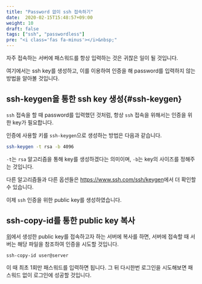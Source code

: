```yaml
---
title: "Password 없이 ssh 접속하기"
date:  2020-02-15T15:48:57+09:00
weight: 10
draft: false
tags: ["ssh", "passwordless"]
pre: "<i class='fas fa-minus'></i>&nbsp;"
---
```


자주 접속하는 서버에 패스워드를 항상 입력하는 것은 귀찮은 일이 될 것입니다.

여기에서는 ssh key를 생성하고, 이를 이용하여 인증을 해 password를 입력하지 않는 방법을 알아볼 것입니다.

## ssh-keygen을 통한 ssh key 생성{#ssh-keygen}

`ssh` 접속을 할 때 password를 입력했던 것처럼, 항상 `ssh` 접속을 위해서는 인증을 위한 key가 필요합니다.

인증에 사용할 키를 `ssh-keygen`으로 생성하는 방법은 다음과 같습니다.

```bash
ssh-keygen -t rsa -b 4096
```

`-t`는 `rsa` 알고리즘을 통해 key를 생성하겠다는 의미이며, `-b`는 key의 사이즈를 정해주는 것입니다.

다른 알고리즘들과 다른 옵션들은 <https://www.ssh.com/ssh/keygen>에서 더 확인할 수 있습니다.

이제 `ssh` 인증을 위한 public key를 생성하였습니다.

## ssh-copy-id를 통한 public key 복사

[위](#ssh-keygen)에서 생성한 public key를 접속하고자 하는 서버에 복사를 하면, 서버에 접속할 때 서버는 해당 파일을 참조하여 인증을 시도할 것입니다.

```bash
ssh-copy-id user@server
```

이 때 최초 1회만 패스워드를 입력하면 됩니다.
그 뒤 다시한번 로그인을 시도해보면 패스워드 없이 로그인에 성공할 것입니다.

<!-- ## ssh jump host를 사용할 때 password 없이 접속하는 방법

예를 들어, 다음과 같은 명령어를 통해 A 서버에서 B 서버를 경유하여 D 서버에 접속한다고 가정해 보겠습니다.

```bash
ssh user-d@host-d -J user-b@host-b,user-c@host-c
```

이럴 경우,  -->